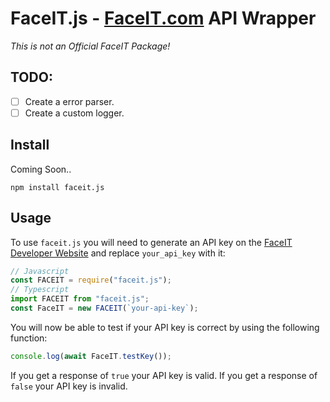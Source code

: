 # FaceIT.js - [FaceIT.com](https://www.faceit.com/) API Wrapper

_This is not an Official FaceIT Package!_

## TODO:

- [ ] Create a error parser.
- [ ] Create a custom logger.

## Install

Coming Soon..

```
npm install faceit.js
```

## Usage

To use `faceit.js` you will need to generate an API key on the [FaceIT Developer Website](https://developers.faceit.com/) and replace `your_api_key` with it:

```js
// Javascript
const FACEIT = require("faceit.js");
// Typescript
import FACEIT from "faceit.js";
const FaceIT = new FACEIT(`your-api-key`);
```

You will now be able to test if your API key is correct by using the following function:

```js
console.log(await FaceIT.testKey());
```

If you get a response of `true` your API key is valid. If you get a response of `false` your API key is invalid.
